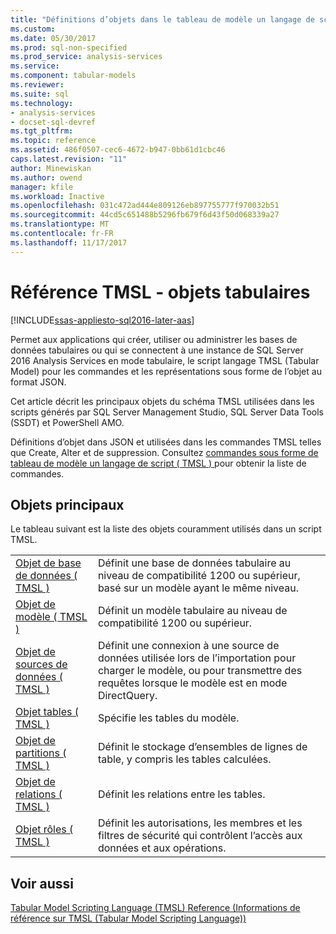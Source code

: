 ```yaml
---
title: "Définitions d’objets dans le tableau de modèle un langage de script (TMSL) | Documents Microsoft"
ms.custom: 
ms.date: 05/30/2017
ms.prod: sql-non-specified
ms.prod_service: analysis-services
ms.service: 
ms.component: tabular-models
ms.reviewer: 
ms.suite: sql
ms.technology:
- analysis-services
- docset-sql-devref
ms.tgt_pltfrm: 
ms.topic: reference
ms.assetid: 486f0507-cec6-4672-b947-0bb61d1cbc46
caps.latest.revision: "11"
author: Minewiskan
ms.author: owend
manager: kfile
ms.workload: Inactive
ms.openlocfilehash: 031c472ad444e809126eb897755777f970032b51
ms.sourcegitcommit: 44cd5c651488b5296fb679f6d43f50d068339a27
ms.translationtype: MT
ms.contentlocale: fr-FR
ms.lasthandoff: 11/17/2017
---
```

# <a name="tmsl-reference---tabular-objects"></a>Référence TMSL - objets tabulaires

[!INCLUDE[ssas-appliesto-sql2016-later-aas](../../includes/ssas-appliesto-sql2016-later-aas.md)]

  Permet aux applications qui créer, utiliser ou administrer les bases de données tabulaires ou qui se connectent à une instance de SQL Server 2016 Analysis Services en mode tabulaire, le script langage TMSL (Tabular Model) pour les commandes et les représentations sous forme de l’objet au format JSON.  
  
 Cet article décrit les principaux objets du schéma TMSL utilisées dans les scripts générés par SQL Server Management Studio, SQL Server Data Tools (SSDT) et PowerShell AMO.  
  
 Définitions d’objet dans JSON et utilisées dans les commandes TMSL telles que Create, Alter et de suppression. Consultez [commandes sous forme de tableau de modèle un langage de script &#40; TMSL &#41; ](../../analysis-services/tabular-models-scripting-language-commands/tmsl-reference-commands.md) pour obtenir la liste de commandes.  
  
## <a name="main-objects"></a>Objets principaux  
 Le tableau suivant est la liste des objets couramment utilisés dans un script TMSL.  
  
|||  
|-|-|  
|[Objet de base de données &#40; TMSL &#41;](../../analysis-services/tabular-models-scripting-language-objects/database-object-tmsl.md)|Définit une base de données tabulaire au niveau de compatibilité 1200 ou supérieur, basé sur un modèle ayant le même niveau.|  
|[Objet de modèle &#40; TMSL &#41;](../../analysis-services/tabular-models-scripting-language-objects/model-object-tmsl.md)|Définit un modèle tabulaire au niveau de compatibilité 1200 ou supérieur.|  
|[Objet de sources de données &#40; TMSL &#41;](../../analysis-services/tabular-models-scripting-language-objects/datasources-object-tmsl.md)|Définit une connexion à une source de données utilisée lors de l’importation pour charger le modèle, ou pour transmettre des requêtes lorsque le modèle est en mode DirectQuery.|  
|[Objet tables &#40; TMSL &#41;](../../analysis-services/tabular-models-scripting-language-objects/tables-object-tmsl.md)|Spécifie les tables du modèle.|  
|[Objet de partitions &#40; TMSL &#41;](../../analysis-services/tabular-models-scripting-language-objects/partitions-object-tmsl.md)|Définit le stockage d’ensembles de lignes de table, y compris les tables calculées.|  
|[Objet de relations &#40; TMSL &#41;](../../analysis-services/tabular-models-scripting-language-objects/relationships-object-tmsl.md)|Définit les relations entre les tables.|  
|[Objet rôles &#40; TMSL &#41;](../../analysis-services/tabular-models-scripting-language-objects/roles-object-tmsl.md)|Définit les autorisations, les membres et les filtres de sécurité qui contrôlent l’accès aux données et aux opérations.|  
  
## <a name="see-also"></a>Voir aussi  
 [Tabular Model Scripting Language &#40;TMSL&#41; Reference (Informations de référence sur TMSL &#40;Tabular Model Scripting Language&#41;)](../../analysis-services/tabular-model-scripting-language-tmsl-reference.md)  
  
  
